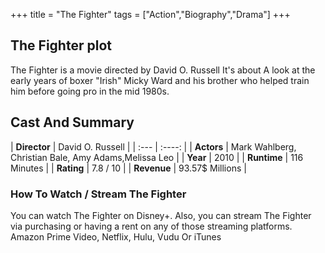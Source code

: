 +++
title = "The Fighter"
tags = ["Action","Biography","Drama"]
+++
## The Fighter plot
The Fighter is a movie directed by David O. Russell It's about A look at the early years of boxer "Irish" Micky Ward and his brother who helped train him before going pro in the mid 1980s.
## Cast And Summary
| **Director**      | David O. Russell |
    | :---        |    :----:   |
    |  **Actors** | Mark Wahlberg, Christian Bale, Amy Adams,Melissa Leo |
    | **Year**   | 2010    |
    |  **Runtime** | 116 Minutes |
    |  **Rating** | 7.8 / 10 | 
    |  **Revenue** | 93.57$ Millions |
### How To Watch / Stream The Fighter
You can watch The Fighter on Disney+.
Also, you can stream The Fighter via purchasing or having a rent on any of those streaming platforms.
Amazon Prime Video, Netflix, Hulu, Vudu Or iTunes